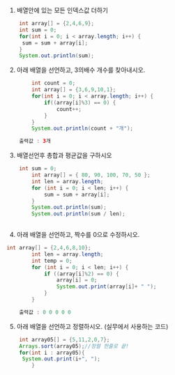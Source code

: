 1. 배열안에 있는 모든 인덱스값 더하기
```java	    
	int array[] = {2,4,6,9};
	int sum = 0;
	for(int i = 0; i < array.length; i++) {
	 sum = sum + array[i];
	}
	System.out.println(sum);
```


2. 아래 배열을 선언하고, 3의배수 개수를 찾아내시오.
```java	 
		int count = 0; 
		int array[] = {3,6,9,10,1};
		for(int i = 0; i < array.length; i++) {
			if((array[i]%3) == 0) {
				count++;
			}
		}
		System.out.println(count + "개");

    출력값 : 3개
```


3. 배열선언후 총합과 평균값을 구하시오
```java	 
	int sum = 0;
		int array[] = { 80, 90, 100, 70, 50 };
		int len = array.length;
		for (int i = 0; i < len; i++) {
			sum = sum + array[i];
		}
		System.out.println(sum);
		System.out.println(sum / len);
	
```

4. 아래 배열을 선언하고, 짝수를 0으로 수정하시오.
```java	 
int array[] = {2,4,6,8,10};
		int len = array.length;
		int temp = 0;
		for (int i = 0; i < len; i++) {
			if ((array[i]%2) == 0) {
				array[i] = 0;
				System.out.print(array[i]+ " ");
			}
		}

    출력값 : 0 0 0 0 0 
```

5. 아래 배열을 선언하고 정렬하시오. (실무에서 사용하는 코드)
```java	  
    int array05[] = {5,11,2,0,7};
	Arrays.sort(array05);//정렬 한줄로 끝!
	for(int i : array05){
	 System.out.print(i+", ");
		}
```
